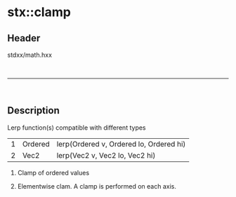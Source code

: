 # stx::clamp

## Header
stdxx/math.hxx

<br>

---

<br>

## Description

Lerp function(s) compatible with different types

|     |         |                                         |
| --- | ------- | --------------------------------------- |
| 1   | Ordered | lerp(Ordered v, Ordered lo, Ordered hi) |
| 2   | Vec2    | lerp(Vec2 v, Vec2 lo, Vec2 hi)          |

1) Clamp of ordered values

2) Elementwise clam. A clamp is performed on each axis.